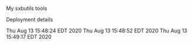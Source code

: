 My sxbutils tools
































Deployment details

Thu Aug 13 15:48:24 EDT 2020
Thu Aug 13 15:48:52 EDT 2020
Thu Aug 13 15:49:17 EDT 2020
